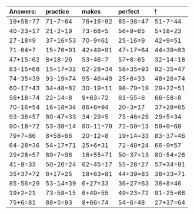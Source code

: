 | Answers: | practice | makes | perfect | ! |
| :--- | :--- | :--- | :--- | :--- |
| 19+58=77 | 71-7=64 | 76+16=92 | 85-38=47 | 51-7=44 | 
| 40-23=17 | 21-2=19 | 73-68=5 | 56+9=65 | 5+18=23 | 
| 27-18=9 | 37+16=53 | 70-9=61 | 25-16=9 | 42+9=51 | 
| 71-64=7 | 15+76=91 | 42+49=91 | 47+17=64 | 44+39=83 | 
| 47+15=62 | 8+18=26 | 53-46=7 | 57+8=65 | 32-14=18 | 
| 83-15=68 | 15+17=32 | 62-28=34 | 58+35=93 | 82-35=47 | 
| 74-35=39 | 93-19=74 | 95-46=49 | 25+8=33 | 48+26=74 | 
| 60-17=43 | 34+48=82 | 30-19=11 | 98-79=19 | 29+22=51 | 
| 56+18=74 | 22-14=8 | 9+63=72 | 61-55=6 | 66-58=8 | 
| 70-16=54 | 16+18=34 | 86+8=94 | 20-3=17 | 37+28=65 | 
| 93-36=57 | 80-47=33 | 34-29=5 | 75-46=29 | 29+5=34 | 
| 90-18=72 | 53-39=14 | 90-11=79 | 72-59=13 | 59+9=68 | 
| 79+7=86 | 8+58=66 | 20-12=8 | 19+14=33 | 83-37=46 | 
| 64-28=36 | 54+17=71 | 25+6=31 | 72-48=24 | 66-9=57 | 
| 29+28=57 | 89+7=96 | 16+55=71 | 50-37=13 | 80-54=26 | 
| 41-8=33 | 50-26=24 | 62-45=17 | 55-28=27 | 57+34=91 | 
| 35+37=72 | 8+17=25 | 18+63=81 | 44+39=83 | 38+33=71 | 
| 85-56=29 | 53-14=39 | 6+27=33 | 36+27=63 | 38+8=46 | 
| 19+2=21 | 73-58=15 | 6+49=55 | 49+23=72 | 91-25=66 | 
| 75+6=81 | 88+5=93 | 8+66=74 | 54-6=48 | 27+37=64 | 

